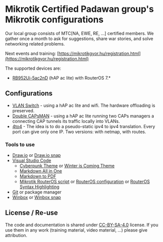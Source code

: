# Mikrotik Certified Padawan group's Mikrotik configurations

Our local group consists of MTC[NA, EWE, RE, ...] certified members. We gather once a month to ask for suggestions, share war stories, and solve networking related problems.

Next events and training: [https://mikrotikgyor.hu/registration.html](https://mikrotikgyor.hu/registration.html)

The supported devices are:

* [RB952Ui-5ac2nD](https://mikrotik.com/product/RB952Ui-5ac2nD) (hAP ac lite) with RouterOS 7.*

## Configurations

* [VLAN Switch](./vlan-switch/) - using a hAP ac lite and wifi. The hardware offloading is preserved.
* [Double CAPsMAN](./double-capsman/) - using a hAP ac lite running two CAPs managers a connecting CAP tunnels its traffic locally into VLANs.
* [4to4](./4to4/) - The idea is to do a pseudo-static ipv4 to ipv4 translation. Every port can give only one IP. Two versions: with netmap, with routes.

### Tools to use

* [Draw.io](https://www.drawio.com/) or [Draw.io snap](https://snapcraft.io/drawio)
* [Visual Studio Code](https://code.visualstudio.com/download)
  * [Cyberpunk Theme](https://marketplace.visualstudio.com/items?itemName=max-SS.cyberpunk) or [Winter is Coming Theme](https://marketplace.visualstudio.com/items?itemName=johnpapa.winteriscoming)
  * [Markdown All in One](https://marketplace.visualstudio.com/items?itemName=yzhang.markdown-all-in-one)
  * [Markdown to PDF](https://marketplace.visualstudio.com/items?itemName=yzane.markdown-pdf)
  * [Mikrotik RouterOS script](https://marketplace.visualstudio.com/items?itemName=devMike.mikrotik-routeros-script) or [RouterOS configuration](https://marketplace.visualstudio.com/items?itemName=lautaportti.routeros-conf) or [RouterOS Syntax Highlighting](https://marketplace.visualstudio.com/items?itemName=cperezabo.routeros-syntax)
* [Git](https://git-scm.com/download/win) or package manager
* [Winbox](https://mikrotik.com/download) or [Winbox snap](https://snapcraft.io/winbox)

## License / Re-use

The code and documentation is shared under [CC-BY-SA-4.0](https://creativecommons.org/licenses/by-sa/4.0/) license. If you use them in any work (training material, video material, ...) please give attribution.
